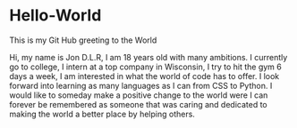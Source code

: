 # Hello-World
This is my Git Hub greeting to the World

Hi, my name is Jon D.L.R, I am 18 years old with many ambitions. I currently go to college, I intern at a top company in Wisconsin, I try to hit the gym 6 days a week, I am interested in what the world of code has to offer. I look forward into learning as many languages as I can from CSS to Python. I would like to someday make a positive change to the world were I can forever be remembered as someone that was caring and dedicated to making the world a better place by helping others.  

